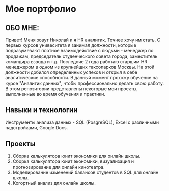 # Мое портфолио

## ОБО МНЕ: 

Привет! Меня зовут Николай и я HR аналитик. Точнее хочу им стать. С первых курсов унивеситета я занимал должности, которые подразумевают плотное взаимодействие с людьми - менеджер по продажам, председатель студенческого совета города, заместитель командира взвода и т.д. Последние 2 года работаю старшим HR менеджером в одном из крупнейших таксопарков Москвы. На этой должности добился определенных успехов и открыл в себе аналитические способности. В данный момент прохожу обучение на курсе "Аналитик данных", чтобы профессионально делать свою работу. В этом репозитории представлены некоторые мои проекты, выполненные во время обучения и практики.

## Навыки и технологии
Инструменты анализа данных - SQL (PosgreSQL), Excel с различными надстройками, Google Docs.

## Проекты

1. Сборка калькулятора юнит экономики для онлайн школы.
2. Сборка калькулятора юнит экономики, визуализация и прогнозирование для онлайн кинотеатра.
3. Моделирование изменений балансов студентов в SQL для онлайн школы.
4. Когортный анализ для онлайн школы.

